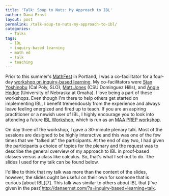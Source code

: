 ```yaml
---
title: 'Talk: Soup to Nuts: My Approach to IBL'
author: Dana Ernst
layout: post
permalink: /talk-soup-to-nuts-my-approach-to-ibl/
categories:
  - Talks
tags:
  - IBL
  - inquiry-based learning
  - math ed
  - talk
  - teaching
---
```


Prior to this summer's [MathFest](http://www.maa.org/meetings/mathfest) in Portland, I was a co-facilitator for a four-day [workshop on inquiry-based learning](http://iblworkshop.org/home.html). My co-facilitators were [Stan Yoshinobu](http://www.stanyoshinobu.com) (Cal Poly, SLO), [Matt Jones](http://www.csudh.edu/math/mjones/) (CSU Dominguez Hills), and [Angie Hodge](http://www.unomaha.edu/math/people/hodge/) (University of Nebraska at Omaha). I love being a part of these workshops. Even though I'm there to help others get started on implementing IBL, I benefit tremendously from the experience and always leave feeling energized and fired up to teach. If you are an aspiring practitioner or a newish user of IBL, I highly encourage you to look into attending a future [IBL Workshop](http://iblworkshop.org/home.html), which is run as an [MAA PREP workshop](http://www.maa.org/programs/faculty-and-departments/prep-workshops).

On day three of the workshop, I gave a 30-minute plenary talk. Most of the sessions are designed to be highly interactive and this was one of the few times that we "talked at" the participants. At the end of day two, I had given the participants a choice of topics for the plenary and the request was to describe the general overview of my approach to IBL in proof-based classes versus a class like calculus. So, that's what I set out to do. The slides I used for my talk can be found below.

<div>
<script async class="speakerdeck-embed" data-id="22a19f90023a0132492042912cd7a191" data-ratio="1.33333333333333" src="//speakerdeck.com/assets/embed.js"></script>
</div>

I'd like to think that my talk was more than the content of the slides, however, the slides ought be useful on their own for someone that is curious [about IBL][7]. This talk was similar to others about IBL that [I've given in the past]http://danaernst.com/?s=inquiry-based+learning+talk.

